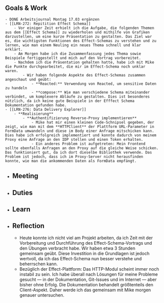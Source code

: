 ## Goals & Work
	- DONE Arbeitsjournal Montag 17.03 ergänzen
	- [[LRN-272: Repitition Effect Schema]]
		- Vor einiger Zeit erhielt ich die Aufgabe, die folgenden Themen aus dem [[Effect Schema]] zu wiederholen und mithilfe von Grafiken darzustellen, um eine kurze Präsentation zu gestalten. Das Ziel war es, die wichtigsten Funktionen des Effect-Schemas zu verstehen und zu lernen, wie man einem Neuling ein neues Thema schnell und klar erklärt.
		- Am Morgen habe ich die Zusammenfassung jedes Thema sowie Beispiele fertiggestellt und mich auf den Vortrag vorbereitet.
		- Nachdem ich die Präsentation gehalten hatte, habe ich mit Mike die Punkte durchgearbeitet, die mir im Effect-Schema noch unklar waren.
			- Wir haben folgende Aspekte des Effect-Schemas zusammen angeschaut und geübt:
				- **Reacted:** Verwendung von Reacted, um sensitive Daten zu handeln
				- **compose:** Wie man verschiedene Schema miteinander verbindet, um komplexere Abläufe zu gestalten. Dies ist besonderes nützlich, da ich keine gute Beispiele in der Efffect Schema Dokumentation gefunden habe.
	- [[LRN-276: Data Delivery Explorer]]
		- **Realisierung**
			- **Authentifizierung Reverse-Proxy implementieren**
				- Mike hat mir einen kleinen Code-Schnipsel gegeben, der zeigt, wie man mit dem **HTTPClient** der Plattform URL-Parameter in FormData umwandeln und diese im Body einer Anfrage mitschicken kann. Dies habe ich erfolgreich implementiert und konnte dadurch von meinem Proxy eine Anfrage an den IDP stellen und einen Token erhalten.
				- Ein anderes Problem ist aufgetreten: Mein Frontend sollte ebenfalls Anfragen an den Proxy auf die gleiche Weise schicken. Das funktioniert gut, da ich dort dieselbe Bibliothek verwende. Das Problem ist jedoch, dass ich im Proxy-Server nicht herausfinden konnte, wie man die ankommenden Daten als FormData empfängt.
- ## Meeting
- ## Duties
- ## Learn
- ## Reflection
	- Heute konnte ich nicht viel am Projekt arbeiten, da ich Zeit mit der Vorbereitung und Durchführung des Effect-Schema-Vortrags und den Übungen verbracht habe. Wir haben etwa 3 Stunden gemeinsam geübt. Diese Investition in die Grundlagen ist jedoch wertvoll, da ich das Effect-Schema nun besser verstehe und beherrschen kann.
	- Bezüglich der Effect-Plattform: Das HTTP-Modul scheint immer noch instabil zu sein. Ich habe überall nach Lösungen für meine Probleme gesucht — in der Dokumentation, Git-Issues und im Internet — aber bisher ohne Erfolg. Die Dokumentation behandelt größtenteils den Client-Aspekt. Daher werde ich das gemeinsam mit Mike morgen genauer untersuchen.
